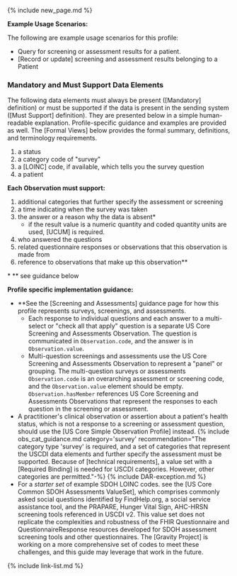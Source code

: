 {% include new_page.md %}

**Example Usage Scenarios:**

The following are example usage scenarios for this profile:

-  Query for screening or assessment results for a patient.
-  [Record or update] screening and assessment results belonging to a Patient

### Mandatory and Must Support Data Elements


The following data elements must always be present ([Mandatory] definition) or must be supported if the data is present in the sending system ([Must Support] definition). They are presented below in a simple human-readable explanation. Profile-specific guidance and examples are provided as well. The [Formal Views] below provides the formal summary, definitions, and terminology requirements.

1. a status
1. a category code of "survey"
1. a [LOINC] code, if available, which tells you the survey question
1. a patient

**Each Observation must support:**

1. additional categories that further specify the assessment or screening
2. a time indicating when the survey was taken
3. the answer or a reason why the data is absent*
   - if the result value is a numeric quantity and coded quantity units are used, [UCUM] is required.
4. who answered the questions
5. related questionnaire responses or observations that this observation is made from
6. reference to observations that make up this observation**

\* \*\* see guidance below

**Profile specific implementation guidance:**
- \*\*See the [Screening and Assessments] guidance page for how this profile represents surveys, screenings, and assessments.
  - Each response to individual questions and each answer to a multi-select or "check all that apply" question is a separate US Core Screening and Assessments Observation. The question is communicated in `Observation.code`, and the answer is in `Observation.value`.
  - Multi-question screenings and assessments use the US Core Screening and Assessments Observation to represent a "panel" or grouping. The multi-question surveys or assessments  `Observation.code` is an overarching assessment or screening code, and the `Observation.value` element should be empty. `Observation.hasMember` references US Core Screening and Assessments Observations that represent the responses to each question in the screening or assessment. 
- A practitioner's clinical observation or assertion about a patient's health status, which is not a response to a screening or assessment question, should use the [US Core Simple Observation Profile] instead.
{% include obs_cat_guidance.md category='survey' recommendation="The category type 'survey' is required, and a set of categories that represent the USCDI data elements and further specify the assessment must be supported. Because of [technical requirements], a value set with a [Required Binding] is needed for USCDI categories. However, other categories are permitted."-%}
{% include DAR-exception.md %}
- For a *starter set* of example SDOH LOINC codes. see the [US Core Common SDOH Assessments ValueSet], which comprises commonly asked social questions identified by FindHelp.org, a social service assistance tool, and the PRAPARE, Hunger Vital Sign, AHC-HRSN screening tools referenced in USCDI v2. This value set does not replicate the complexities and robustness of the FHIR Questionnaire and QuestionnaireResponse resources developed for SDOH assessment screening tools and other questionnaires. The [Gravity Project] is working on a more comprehensive set of codes to meet these challenges, and this guide may leverage that work in the future.

{% include link-list.md %}
